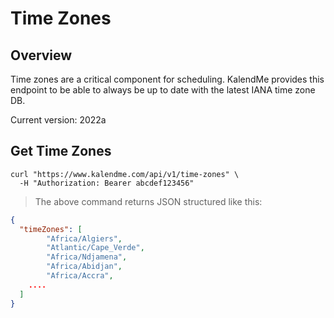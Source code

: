 # Time Zones

## Overview

Time zones are a critical component for scheduling. KalendMe provides this endpoint to be able to always be up to date with the latest IANA time zone DB.

Current version: 2022a

## Get Time Zones

```shell
curl "https://www.kalendme.com/api/v1/time-zones" \
  -H "Authorization: Bearer abcdef123456"
```

> The above command returns JSON structured like this:

```json
{
  "timeZones": [
		"Africa/Algiers",
		"Atlantic/Cape_Verde",
		"Africa/Ndjamena",
		"Africa/Abidjan",
		"Africa/Accra",
    ....
  ]
}

```
